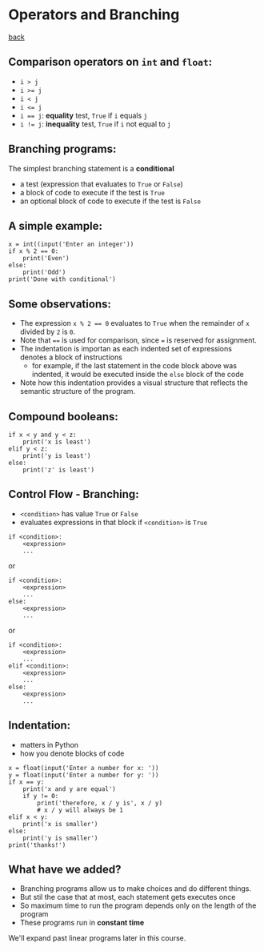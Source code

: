 # Operators and Branching
[back](../)

## Comparison operators on `int` and `float`:
- `i > j`
- `i >= j`
- `i < j`
- `i <= j`
- `i == j`: **equality** test, `True` if `i` equals `j`
- `i != j`: **inequality** test, `True` if `i` not equal to `j`

## Branching programs:
The simplest branching statement is a **conditional**
- a test (expression that evaluates to `True` or `False`)
- a block of code to execute if the test is `True`
- an optional block of code to execute if the test is `False`

## A simple example:
```
x = int((input('Enter an integer'))
if x % 2 == 0:
	print('Even')
else:
	print('Odd')
print('Done with conditional')
```

## Some observations:
- The expression `x % 2 == 0` evaluates to `True` when the remainder of `x` divided by `2` is `0`.
- Note that `==` is used for comparison, since `=` is reserved for assignment.
- The indentation is importan as each indented set of expressions denotes a block of instructions
	- for example, if the last statement in the code block above was indented, it would be executed inside the `else` block of the code
- Note how this indentation provides a visual structure that reflects the semantic structure of the program.

## Compound booleans:
```
if x < y and y < z:
	print('x is least')
elif y < z:
	print('y is least')
else:
	print('z' is least')
```

## Control Flow - Branching:
- `<condition>` has value `True` or `False`
- evaluates expressions in that block if `<condition>` is `True`
```
if <condition>:
	<expression>
	...
```
or
```
if <condition>:
	<expression>
	...
else:
	<expression>
	...
```
or
```
if <condition>:
	<expression>
	...
elif <condition>:
	<expression>
	...
else:
	<expression>
	...
```

## Indentation:
- matters in Python
- how you denote blocks of code
```
x = float(input('Enter a number for x: '))
y = float(input('Enter a number for y: '))
if x == y:
	print('x and y are equal')
	if y != 0:
		print('therefore, x / y is', x / y)
		# x / y will always be 1
elif x < y:
	print('x is smaller')
else:
	print('y is smaller')
print('thanks!')
```

## What have we added?
- Branching programs allow us to make choices and do different things.
- But stil the case that at most, each statement gets executes once
- So maximum time to run the program depends only on the length of the program
- These programs run in **constant time**

We'll expand past linear programs later in this course.